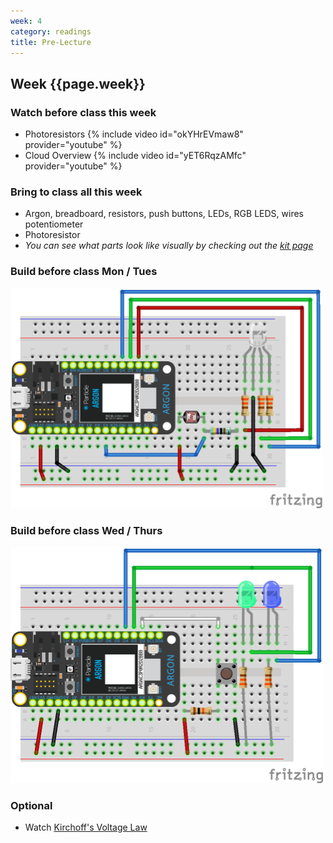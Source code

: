 ```yaml
---
week: 4
category: readings
title: Pre-Lecture 
---
```


## Week {{page.week}}

### Watch before class this week

* Photoresistors
  	{% include video id="okYHrEVmaw8" provider="youtube" %}
* Cloud Overview
  {% include video id="yET6RqzAMfc" provider="youtube" %}

### Bring to class all this week

- Argon, breadboard, resistors, push buttons, LEDs, RGB LEDS, wires potentiometer
- Photoresistor 
- *You can see what parts look like visually by checking out the [kit page](https://reparke.github.io/ITP348-Physical-Computing/kit)*

### Build before class Mon / Tues 

<img src="week04.assets/photoresistor_and_fixed_resistor_RGB_LED_bb.png" alt="photoresistor_and_fixed_resistor_RGB_LED_bb" style="width:500px;" />

### Build before class Wed / Thurs 

<img src="week04.assets/image-20200709230855362.png" alt="image-20200709230855362" style="width:500px;" />



### Optional

* Watch [Kirchoff's Voltage Law](https://www.khanacademy.org/science/ap-physics-1/ap-circuits-topic/kirchhoffs-loop-rule-ap/v/ee-kirchhoffs-voltage-law)